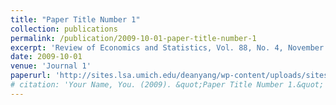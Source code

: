```yaml
---
title: "Paper Title Number 1"
collection: publications
permalink: /publication/2009-10-01-paper-title-number-1
excerpt: 'Review of Economics and Statistics, Vol. 88, No. 4, November 2006, pp. 715-735'
date: 2009-10-01
venue: 'Journal 1'
paperurl: 'http://sites.lsa.umich.edu/deanyang/wp-content/uploads/sites/205/2014/12/yang_returnmig.pdf'
# citation: 'Your Name, You. (2009). &quot;Paper Title Number 1.&quot; <i>Journal 1</i>. 1(1).'
---
```



